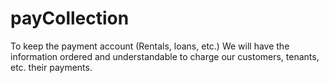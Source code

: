 # payCollection
To keep the payment account (Rentals, loans, etc.)  We will have the information ordered and understandable to charge our customers, tenants, etc. their payments.
